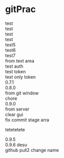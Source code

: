 # gitPrac
test  
test  
test  
test  
test5  
test6  
test7  
from text area  
test auth  
test token  
test only token  
0.7.1  
0.8.0  
from git window  
chore  
0.9.0  
from server  
clear gui  
fix commit stage arra  

tetetetete  

0.9.5  
0.9.6 desu  
github pull2
change name